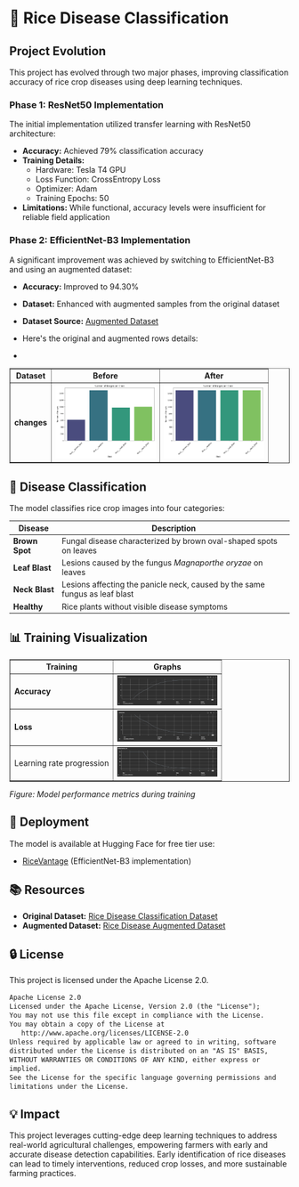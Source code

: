 # 🌾 Rice Disease Classification

## Project Evolution
This project has evolved through two major phases, improving classification accuracy of rice crop diseases using deep learning techniques.

### Phase 1: ResNet50 Implementation
The initial implementation utilized transfer learning with ResNet50 architecture:
- **Accuracy:** Achieved 79% classification accuracy
- **Training Details:**
  - Hardware: Tesla T4 GPU
  - Loss Function: CrossEntropy Loss
  - Optimizer: Adam
  - Training Epochs: 50
- **Limitations:** While functional, accuracy levels were insufficient for reliable field application

### Phase 2: EfficientNet-B3 Implementation
A significant improvement was achieved by switching to EfficientNet-B3 and using an augmented dataset:
- **Accuracy:** Improved to 94.30%
- **Dataset:** Enhanced with augmented samples from the original dataset
- **Dataset Source:** [Augmented Dataset](https://huggingface.co/datasets/Subh775/Rice-Disease-Augmented)

- Here's the original and augmented rows details:
- 
<table border="1">
  <tr>
    <th>Dataset</th>
    <th>Before</th>
    <th>After</th>
  </tr>
  <tr>
    <td><b>changes</b></td>
    <td><img src="tests/original_ds.png" width="180"></td>
    <td><img src="tests/augmented_ds.png" width="180"></td>
  </tr>
</table>

## 🌿 Disease Classification
The model classifies rice crop images into four categories:

| Disease | Description |
|---------|-------------|
| **Brown Spot** | Fungal disease characterized by brown oval-shaped spots on leaves |
| **Leaf Blast** | Lesions caused by the fungus *Magnaporthe oryzae* on leaves |
| **Neck Blast** | Lesions affecting the panicle neck, caused by the same fungus as leaf blast |
| **Healthy** | Rice plants without visible disease symptoms |

## 📊 Training Visualization
<table border="1">
  <tr>
    <th>Training</th>
    <th>Graphs</th>
  </tr>
  <tr>
    <td><b>Accuracy</b></td>
    <td><img src="tests/train_accuracy.png" width="180"></td>
  </tr>
  <tr>
    <td><b>Loss</b></td>
    <td><img src="tests/train_loss.png" width="180"></td>
  </tr>
  <tr>
    <td>Learning rate progression</td>
    <td><img src="tests/lr_progression.png" width="180"></td>
  </tr>
</table>

*Figure: Model performance metrics during training*

## 🚀 Deployment
The model is available at Hugging Face for free tier use:
- [RiceVantage](https://huggingface.co/spaces/Subh775/RiceVantage) (EfficientNet-B3 implementation)

## 📚 Resources
- **Original Dataset:** [Rice Disease Classification Dataset](https://huggingface.co/datasets/Subh775/Rice-Disease-Classification)
- **Augmented Dataset:** [Rice Disease Augmented Dataset](https://huggingface.co/datasets/Subh775/Rice-Disease-Augmented)

## 🔒 License
This project is licensed under the Apache License 2.0.

```
Apache License 2.0
Licensed under the Apache License, Version 2.0 (the "License");
You may not use this file except in compliance with the License.
You may obtain a copy of the License at
   http://www.apache.org/licenses/LICENSE-2.0
Unless required by applicable law or agreed to in writing, software
distributed under the License is distributed on an "AS IS" BASIS,
WITHOUT WARRANTIES OR CONDITIONS OF ANY KIND, either express or implied.
See the License for the specific language governing permissions and
limitations under the License.
```

## 💡 Impact
This project leverages cutting-edge deep learning techniques to address real-world agricultural challenges, empowering farmers with early and accurate disease detection capabilities. Early identification of rice diseases can lead to timely interventions, reduced crop losses, and more sustainable farming practices.
